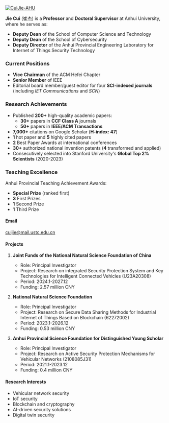 [![CuiJie-AHU](https://img.shields.io/badge/CuiJie%20AHU-github-blue?logo=github)](https://github.com/CuiJie-AHU)

**Jie Cui** (崔杰) is a **Professor** and **Doctoral Supervisor** at Anhui University, where he serves as:
- **Deputy Dean** of the School of Computer Science and Technology
- **Deputy Dean** of the School of Cybersecurity
- **Deputy Director** of the Anhui Provincial Engineering Laboratory for Internet of Things Security Technology

### Current Positions
- **Vice Chairman** of the ACM Hefei Chapter
- **Senior Member** of IEEE
- Editorial board member/guest editor for four **SCI-indexed journals** (including *IET Communications* and *SCN*)

### Research Achievements
- Published **200+** high-quality academic papers:
  - **30+** papers in **CCF Class A** journals
  - **50+** papers in **IEEE/ACM Transactions**
- **7,000+** citations on Google Scholar (**H-index: 47**)
- **1** hot paper and **5** highly cited papers
- **2** Best Paper Awards at international conferences
- **30+** authorized national invention patents (**4** transformed and applied)
- Consecutively selected into Stanford University's **Global Top 2% Scientists** (2020-2023)

### Teaching Excellence
Anhui Provincial Teaching Achievement Awards:
- **Special Prize** (ranked first)
- **3** First Prizes
- **1** Second Prize
- **1** Third Prize

#### Email
cuijie@mail.ustc.edu.cn

#### Projects

1. **Joint Funds of the National Natural Science Foundation of China**
   - Role: Principal Investigator
   - Project: Research on integrated Security Protection System and Key Technologies for Intelligent Connected Vehicles (U23A20308)
   - Period: 2024.1-2027.12
   - Funding: 2.57 million CNY

2. **National Natural Science Foundation**
   - Role: Principal Investigator
   - Project: Research on Secure Data Sharing Methods for Industrial Internet of Things Based on Blockchain (62272002)
   - Period: 2023.1-2026.12
   - Funding: 0.53 million CNY

3. **Anhui Provincial Science Foundation for Distinguished Young Scholar**
   - Role: Principal Investigator
   - Project: Research on Active Security Protection Mechanisms for Vehicular Networks (2108085J31)
   - Period: 2021.1-2023.12
   - Funding: 0.4 million CNY

#### Research Interests
- Vehicular network security 
- IoT security 
- Blockchain and cryptography 
- AI-driven security solutions 
- Digital twin security

